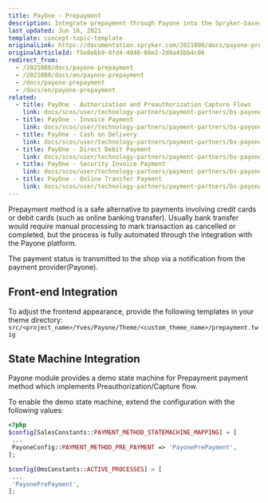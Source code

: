 ```yaml
---
title: PayOne - Prepayment
description: Integrate prepayment through Payone into the Spryker-based shop.
last_updated: Jun 16, 2021
template: concept-topic-template
originalLink: https://documentation.spryker.com/2021080/docs/payone-prepayment
originalArticleId: f5e8ebb9-0fd4-4048-88e2-2d8a45bb4c06
redirect_from:
  - /2021080/docs/payone-prepayment
  - /2021080/docs/en/payone-prepayment
  - /docs/payone-prepayment
  - /docs/en/payone-prepayment
related:
  - title: PayOne - Authorization and Preauthorization Capture Flows
    link: docs/scos/user/technology-partners/payment-partners/bs-payone/legacy-demoshop-integration/payone-authorization-and-preauthorization-capture-flows.html
  - title: PayOne - Invoice Payment
    link: docs/scos/user/technology-partners/payment-partners/bs-payone/legacy-demoshop-integration/payone-payment-methods/payone-invoice-payment.html
  - title: PayOne - Cash on Delivery
    link: docs/scos/user/technology-partners/payment-partners/bs-payone/scos-integration/payone-cash-on-delivery.html
  - title: PayOne - Direct Debit Payment
    link: docs/scos/user/technology-partners/payment-partners/bs-payone/legacy-demoshop-integration/payone-payment-methods/payone-direct-debit-payment.html
  - title: PayOne - Security Invoice Payment
    link: docs/scos/user/technology-partners/payment-partners/bs-payone/legacy-demoshop-integration/payone-payment-methods/payone-security-invoice-payment.html
  - title: PayOne - Online Transfer Payment
    link: docs/scos/user/technology-partners/payment-partners/bs-payone/legacy-demoshop-integration/payone-payment-methods/payone-online-transfer-payment.html
---
```


Prepayment method is a safe alternative to payments involving credit cards or debit cards (such as online banking transfer). Usually bank transfer would require manual processing to mark transaction as cancelled or completed, but the process is fully automated through the integration with the Payone platform.

The payment status is transmitted to the shop via a notification from the payment provider(Payone).

## Front-end Integration

To adjust the frontend appearance, provide the following templates in your theme directory:
`src/<project_name>/Yves/Payone/Theme/<custom_theme_name>/prepayment.twig`

## State Machine Integration

Payone module provides a demo state machine for Prepayment payment method which implements Preauthorization/Capture flow.

To enable the demo state machine, extend the configuration with the following values:

```php
<?php
$config[SalesConstants::PAYMENT_METHOD_STATEMACHINE_MAPPING] = [
 ...
 PayoneConfig::PAYMENT_METHOD_PRE_PAYMENT => 'PayonePrePayment',
];

$config[OmsConstants::ACTIVE_PROCESSES] = [
 ...
 'PayonePrePayment',
];
```
